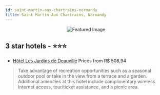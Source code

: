 ```yaml
---
id: saint-martin-aux-chartrains-normandy
title: Saint Martin Aux Chartrains, Normandy
---
```


<center><img src="https://i.travelapi.com/hotels/1000000/930000/922400/922327/17836386_z.jpg" alt="Featured Image" /></center>


##  3 star hotels - ⭐️⭐️⭐️

-    [Hôtel Les Jardins de Deauville](https://us.hurb.com/hotels/saint-martin-aux-chartrains/hotel-les-jardins-de-deauville-JNP-JP949779?cmp=18055) Prices from R$ 508,94
   > Take advantage of recreation opportunities such as a seasonal outdoor pool or take in the view from a terrace and a garden. Additional amenities at this hotel include complimentary wireless Internet access, tour/ticket assistance, and a picnic area.
